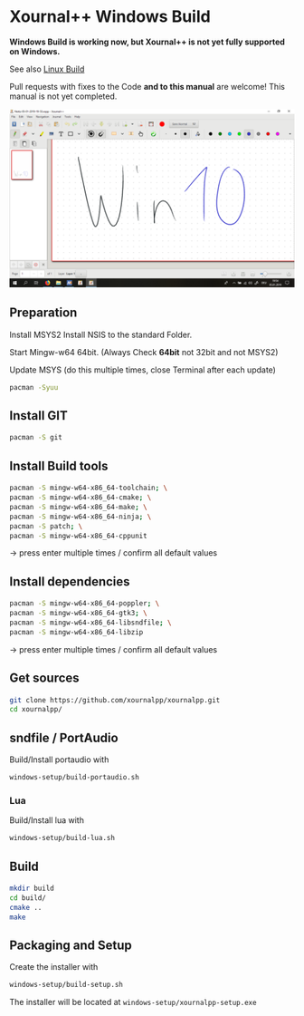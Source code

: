 # Xournal++ Windows Build

**Windows Build is working now, but Xournal++ is not yet fully supported
on Windows.**

See also [Linux Build](LinuxBuild.md)

Pull requests with fixes to the Code **and to this manual** are welcome!
This manual is not yet completed.


![Screenshot](main-win.png?raw=true "Xournal++ Screenshot on Win10")

## Preparation
Install MSYS2
Install NSIS to the standard Folder.

Start Mingw-w64 64bit. (Always Check **64bit** not 32bit and not MSYS2)

Update MSYS (do this multiple times,
close Terminal after each update)

```bash
pacman -Syuu
```

## Install GIT
```bash
pacman -S git
```

## Install Build tools
```bash
pacman -S mingw-w64-x86_64-toolchain; \
pacman -S mingw-w64-x86_64-cmake; \
pacman -S mingw-w64-x86_64-make; \
pacman -S mingw-w64-x86_64-ninja; \
pacman -S patch; \
pacman -S mingw-w64-x86_64-cppunit
```
-> press enter multiple times / confirm all default values

## Install dependencies

```bash
pacman -S mingw-w64-x86_64-poppler; \
pacman -S mingw-w64-x86_64-gtk3; \
pacman -S mingw-w64-x86_64-libsndfile; \
pacman -S mingw-w64-x86_64-libzip
```
-> press enter multiple times / confirm all default values

## Get sources

```bash
git clone https://github.com/xournalpp/xournalpp.git
cd xournalpp/
```

## sndfile / PortAudio
Build/Install portaudio with
```bash
windows-setup/build-portaudio.sh
```

### Lua
Build/Install lua with
```bash
windows-setup/build-lua.sh
```

## Build
```bash
mkdir build
cd build/
cmake ..
make
```

## Packaging and Setup
Create the installer with
```bash
windows-setup/build-setup.sh
```

The installer will be located at `windows-setup/xournalpp-setup.exe`
